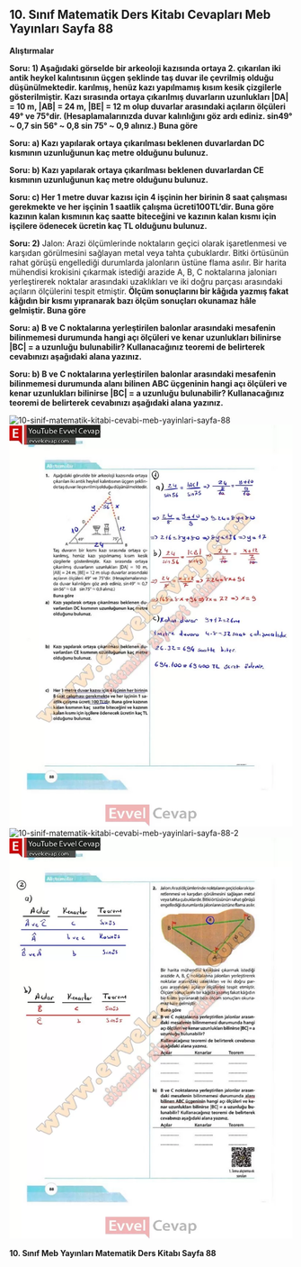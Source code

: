 ## 10. Sınıf Matematik Ders Kitabı Cevapları Meb Yayınları Sayfa 88

**Alıştırmalar**

**Soru: 1) Aşağıdaki görselde bir arkeoloji kazısında ortaya 2. çıkarılan iki antik heykel kalıntısının üçgen şeklinde taş duvar ile çevrilmiş olduğu düşünülmektedir. karılmış, henüz kazı yapılmamış kısım kesik çizgilerle gösterilmiştir. Kazı sırasında ortaya çıkarılmış duvarların uzunlukları |DA| = 10 m, |AB| = 24 m, |BE| = 12 m olup duvarlar arasındaki açıların ölçüleri 49° ve 75°dir. (Hesaplamalarınızda duvar kalınlığını göz ardı ediniz. sin49° ~ 0,7 sin 56° ~ 0,8 sin 75° ~ 0,9 alınız.) Buna göre**

**Soru: a) Kazı yapılarak ortaya çıkarılması beklenen duvarlardan DC kısmının uzunluğunun kaç metre olduğunu bulunuz.**

**Soru: b) Kazı yapılarak ortaya çıkarılması beklenen duvarlardan CE kısmının uzunluğunun kaç metre olduğunu bulunuz.**

**Soru: c) Her 1 metre duvar kazısı için 4 işçinin her birinin 8 saat çalışması gerekmekte ve her işçinin 1 saatlik çalışma ücreti100TL’dir. Buna göre kazının kalan kısmının kaç saatte biteceğini ve kazının kalan kısmı için işçilere ödenecek ücretin kaç TL olduğunu bulunuz.**

**Soru: 2)** Jalon: Arazi ölçümlerinde noktaların geçici olarak işaretlenmesi ve karşıdan görülmesini sağlayan metal veya tahta çubuklardır. Bitki örtüsünün rahat görüşü engellediği durumlarda jalonların üstüne flama asılır. Bir harita mühendisi krokisini çıkarmak istediği arazide A, B, C noktalarına jaloniarı yerleştirerek noktalar arasındaki uzaklıkları ve iki doğru parçası arasındaki açıların ölçülerini tespit etmiştir. **Ölçüm sonuçlarını bir kâğıda yazmış fakat kâğıdın bir kısmı yıpranarak bazı ölçüm sonuçları okunamaz hâle gelmiştir. Buna göre**

**Soru: a) B ve C noktalarına yerleştirilen balonlar arasındaki mesafenin bilinmemesi durumunda hangi açı ölçüleri ve kenar uzunlukları bilinirse |BC| = a uzunluğu bulunabilir? Kullanacağınız teoremi de belirterek cevabınızı aşağıdaki alana yazınız.**

**Soru: b) B ve C noktalarına yerleştirilen balonlar arasındaki mesafenin bilinmemesi durumunda alanı bilinen ABC üçgeninin hangi açı ölçüleri ve kenar uzunlukları bilinirse |BC| = a uzunluğu bulunabilir? Kullanacağınız teoremi de belirterek cevabınızı aşağıdaki alana yazınız.**

![10-sinif-matematik-kitabi-cevabi-meb-yayinlari-sayfa-88]()![10-sinif-matematik-kitabi-cevabi-meb-yayinlari-sayfa-88](./image1.webp)  
 ![10-sinif-matematik-kitabi-cevabi-meb-yayinlari-sayfa-88-2]()![10-sinif-matematik-kitabi-cevabi-meb-yayinlari-sayfa-88-2](./image2.webp)

**10. Sınıf Meb Yayınları Matematik Ders Kitabı Sayfa 88**